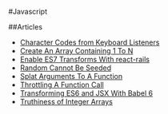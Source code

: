 #Javascript

##Articles

   * [Character Codes from Keyboard Listeners](javascript/character_codes_from_keyboard_listeners.md)
   * [Create An Array Containing 1 To N](javascript/create_an_array_containing_1_to_n.md)
   * [Enable ES7 Transforms With react-rails](javascript/enable_es7_transforms_with_react-rails.md)
   * [Random Cannot Be Seeded](javascript/random_cannot_be_seeded.md)
   * [Splat Arguments To A Function](javascript/splat_arguments_to_a_function.md)
   * [Throttling A Function Call](javascript/throttling_a_function_call.md)
   * [Transforming ES6 and JSX With Babel 6](javascript/transforming_es6_and_jsx_with_babel_6.md)
   * [Truthiness of Integer Arrays](javascript/truthiness_of_integer_arrays.md)